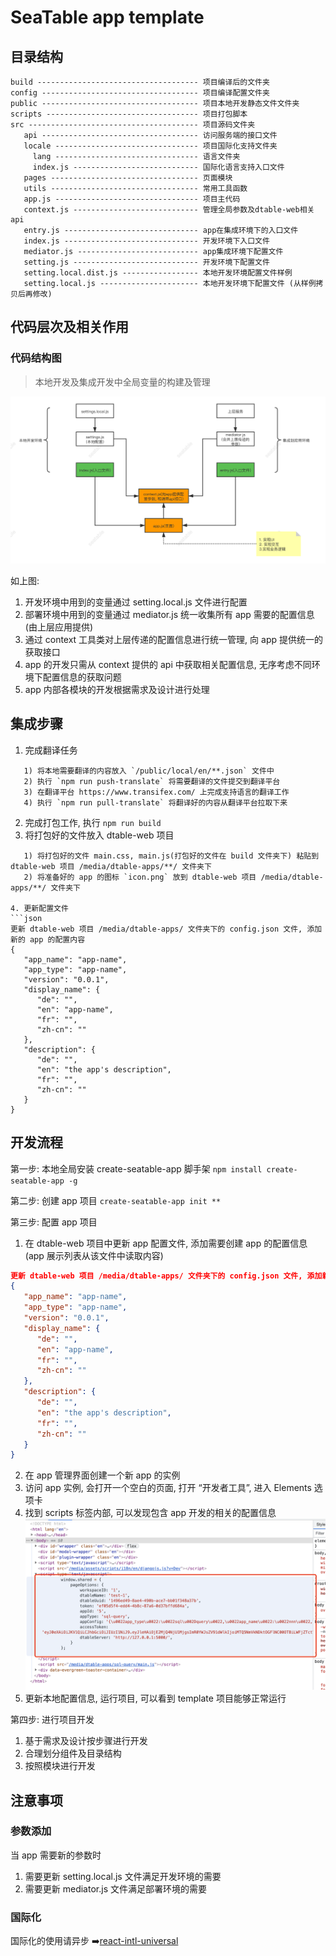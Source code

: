 # SeaTable app template

## 目录结构

```
build ------------------------------------ 项目编译后的文件夹
config ----------------------------------- 项目编译配置文件夹
public ----------------------------------- 项目本地开发静态文件文件夹
scripts ---------------------------------- 项目打包脚本
src -------------------------------------- 项目源码文件夹
   api ----------------------------------- 访问服务端的接口文件
   locale -------------------------------- 项目国际化支持文件夹
     lang -------------------------------- 语言文件夹
     index.js ---------------------------- 国际化语言支持入口文件
   pages --------------------------------- 页面模块
   utils --------------------------------- 常用工具函数
   app.js -------------------------------- 项目主代码
   context.js ---------------------------- 管理全局参数及dtable-web相关api
   entry.js ------------------------------ app在集成环境下的入口文件
   index.js ------------------------------ 开发环境下入口文件
   mediator.js --------------------------- app集成环境下配置文件
   setting.js ---------------------------- 开发环境下配置文件
   setting.local.dist.js ----------------- 本地开发环境配置文件样例
   setting.local.js ---------------------- 本地开发环境下配置文件 (从样例拷贝后再修改)
```
## 代码层次及相关作用

### 代码结构图
> 本地开发及集成开发中全局变量的构建及管理

![你好](./public/media/images/seatable-app-template.png)

如上图: 
1. 开发环境中用到的变量通过 setting.local.js 文件进行配置
2. 部署环境中用到的变量通过 mediator.js 统一收集所有 app 需要的配置信息(由上层应用提供)
3. 通过 context 工具类对上层传递的配置信息进行统一管理, 向 app 提供统一的获取接口
4. app 的开发只需从 context 提供的 api 中获取相关配置信息, 无序考虑不同环境下配置信息的获取问题
5. app 内部各模块的开发根据需求及设计进行处理

## 集成步骤

1. 完成翻译任务
```
   1) 将本地需要翻译的内容放入 `/public/local/en/**.json` 文件中
   2) 执行 `npm run push-translate` 将需要翻译的文件提交到翻译平台
   3) 在翻译平台 https://www.transifex.com/ 上完成支持语言的翻译工作
   4) 执行 `npm run pull-translate` 将翻译好的内容从翻译平台拉取下来
```

2. 完成打包工作, 执行 `npm run build`
3. 将打包好的文件放入 dtable-web 项目
```
   1) 将打包好的文件 main.css, main.js(打包好的文件在 build 文件夹下) 粘贴到 dtable-web 项目 /media/dtable-apps/**/ 文件夹下
   2) 将准备好的 app 的图标 `icon.png` 放到 dtable-web 项目 /media/dtable-apps/**/ 文件夹下

4. 更新配置文件
```json
更新 dtable-web 项目 /media/dtable-apps/ 文件夹下的 config.json 文件, 添加新的 app 的配置内容
{
   "app_name": "app-name",
   "app_type": "app-name",
   "version": "0.0.1",
   "display_name": {
      "de": "",
      "en": "app-name",
      "fr": "",
      "zh-cn": ""
   },
   "description": {
      "de": "",
      "en": "the app's description",
      "fr": "",
      "zh-cn": ""
   }
}
```

## 开发流程

第一步: 本地全局安装 create-seatable-app 脚手架
`npm install create-seatable-app -g`

第二步: 创建 app 项目
`create-seatable-app init **`

第三步: 配置 app 项目
1. 在 dtable-web 项目中更新 app 配置文件, 添加需要创建 app 的配置信息(app 展示列表从该文件中读取内容)
```json
更新 dtable-web 项目 /media/dtable-apps/ 文件夹下的 config.json 文件, 添加新的 app 的配置内容
{
   "app_name": "app-name",
   "app_type": "app-name",
   "version": "0.0.1",
   "display_name": {
      "de": "",
      "en": "app-name",
      "fr": "",
      "zh-cn": ""
   },
   "description": {
      "de": "",
      "en": "the app's description",
      "fr": "",
      "zh-cn": ""
   }
}
```
2. 在 app 管理界面创建一个新 app 的实例
3. 访问 app 实例, 会打开一个空白的页面, 打开 “开发者工具”, 进入 Elements 选项卡
4. 找到 scripts 标签内部, 可以发现包含 app 开发的相关的配置信息  
![你好](./public/media/images/global-variable.png)
1. 更新本地配置信息, 运行项目, 可以看到 template 项目能够正常运行

第四步: 进行项目开发
1. 基于需求及设计按步骤进行开发
2. 合理划分组件及目录结构
3. 按照模块进行开发

## 注意事项

### 参数添加
当 app 需要新的参数时
1. 需要更新 setting.local.js 文件满足开发环境的需要
2. 需要更新 mediator.js 文件满足部署环境的需要

### 国际化

国际化的使用请异步 ➡️[react-intl-universal](https://github.com/alibaba/react-intl-universal)